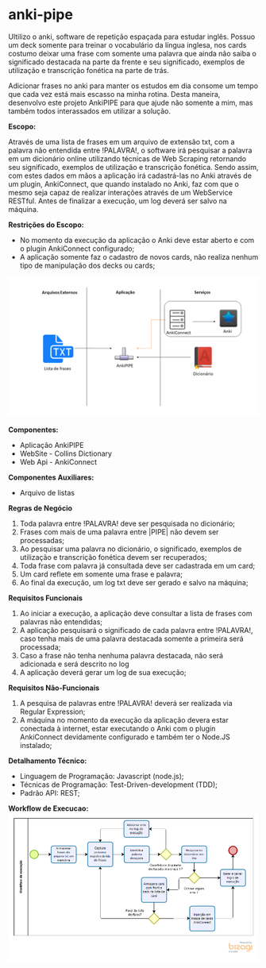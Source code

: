 # anki-pipe

Ultilizo o anki, software de repetição espaçada para estudar inglês. Possuo um deck somente para treinar o vocabulário da língua inglesa, nos cards costumo deixar uma frase com somente uma palavra que ainda não saiba o significado destacada na parte da frente e seu significado, exemplos de utilização e transcrição fonética na parte de trás.

Adicionar frases no anki para manter os estudos em dia consome um tempo que cada vez está mais escasso na minha rotina. Desta maneira, desenvolvo este projeto AnkiPIPE para que ajude não somente a mim, mas também todos interassados em utilizar a solução.

**Escopo:**

Através de uma lista de frases em um arquivo de extensão txt, com a palavra não entendida entre !PALAVRA!, o software irá pesquisar a palavra em um dicionário online utilizando técnicas de Web Scraping retornando seu significado, exemplos de utilização e transcrição fonética. Sendo assim, com estes dados em mãos a aplicação irá cadastrá-las no Anki através de um plugin, AnkiConnect, que quando instalado no Anki, faz com que o mesmo seja capaz de realizar interações através de um WebService RESTful.
Antes de finalizar a execução, um log deverá ser salvo na máquina.

**Restrições do Escopo:**
* No momento da execução da aplicação o Anki deve estar aberto e com o plugin AnkiConnect configurado;
* A aplicação somente faz o cadastro de novos cards, não realiza nenhum tipo de manipulação dos decks ou cards;

<img src="files/images/AnkiPIPEArquitetura.png" alt="imagem da arquitetura do projeto" />

**Componentes:**
* Aplicação AnkiPIPE
* WebSite - Collins Dictionary
* Web Api - AnkiConnect

**Componentes Auxiliares:**
* Arquivo de listas

**Regras de Negócio**
1. Toda palavra entre !PALAVRA! deve ser pesquisada no dicionário;
2. Frases com mais de uma palavra entre |PIPE| não devem ser processadas;
3. Ao pesquisar uma palavra no dicionário, o significado, exemplos de utilização e transcrição fonética devem ser recuperados;
4. Toda frase com palavra já consultada deve ser cadastrada em um card;
5. Um card reflete em somente uma frase e palavra;
6. Ao final da execução, um log txt deve ser gerado e salvo na máquina;

**Requisitos Funcionais**
1. Ao iniciar a execução, a aplicação deve consultar a lista de frases com palavras não entendidas;
2. A aplicação pesquisará o significado de cada palavra entre !PALAVRA!, caso tenha mais de uma palavra destacada somente a primeira será processada;
3. Caso a frase não tenha nenhuma palavra destacada, não será adicionada e será descrito no log
4. A aplicação deverá gerar um log de sua execução;

**Requisitos Não-Funcionais**
1. A pesquisa de palavras entre !PALAVRA! deverá ser realizada via Regular Expression;
2. A máquina no momento da execução da aplicação devera estar conectada à internet, estar executando o Anki com o plugin AnkiConnect devidamente configurado e também ter o Node.JS instalado;
    
**Detalhamento Técnico:**
* Linguagem de Programação: Javascript (node.js);
* Técnicas de Programação: Test-Driven-development (TDD);
* Padrão API: REST;

**Workflow de Execucao:**
<img src="files/images/ExecucaoWorkflow.png" alt="Imagem do workflow de execucao" />
